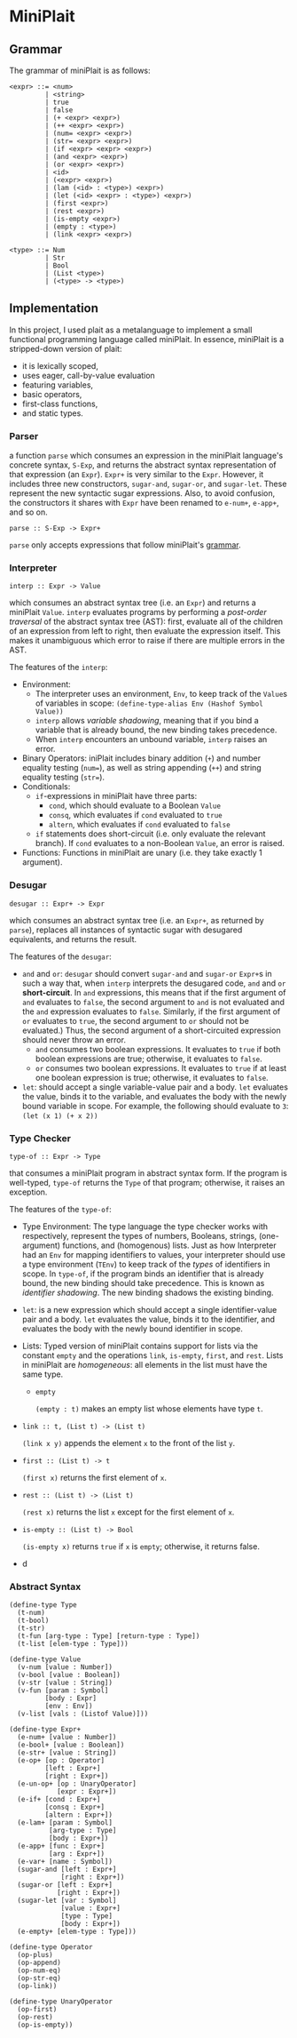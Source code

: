 # MiniPlait

## Grammar

The grammar of miniPlait is as follows:

```
<expr> ::= <num>
         | <string>
         | true
         | false
         | (+ <expr> <expr>)
         | (++ <expr> <expr>)
         | (num= <expr> <expr>)
         | (str= <expr> <expr>)
         | (if <expr> <expr> <expr>)
         | (and <expr> <expr>)
         | (or <expr> <expr>)
         | <id>
         | (<expr> <expr>)
         | (lam (<id> : <type>) <expr>)
         | (let (<id> <expr> : <type>) <expr>)
         | (first <expr>)
         | (rest <expr>)
         | (is-empty <expr>)
         | (empty : <type>)
         | (link <expr> <expr>)

<type> ::= Num
         | Str
         | Bool
         | (List <type>)
         | (<type> -> <type>)
```

## Implementation
In this project, I used plait as a metalanguage to implement a small functional programming language called miniPlait.
In essence, miniPlait is a stripped-down version of plait: 
* it is lexically scoped,
* uses eager, call-by-value evaluation
* featuring variables, 
* basic operators, 
* first-class functions, 
* and static types.
### Parser
a function `parse` which consumes an expression in the miniPlait
language's concrete syntax, `S-Exp`, and returns the abstract syntax
representation of that expression (an `Expr`). `Expr+` is very similar to the `Expr`. However,
it includes three new constructors, `sugar-and`, `sugar-or`, and `sugar-let`. These represent
the new syntactic sugar expressions. Also, to avoid confusion, the constructors it shares
with `Expr` have been renamed to `e-num+`, `e-app+`, and so on.

```
parse :: S-Exp -> Expr+
```

`parse` only accepts expressions that follow miniPlait's [grammar](#grammar).

### Interpreter
`interp :: Expr -> Value`

which consumes an abstract syntax tree (i.e. an `Expr`) and returns a miniPlait `Value`. `interp` evaluates programs by performing a  _post-order traversal_ of the abstract syntax tree (AST): first, evaluate all of the children of an expression from left to right, then evaluate the expression itself. This makes it unambiguous which error to raise if there are multiple errors in the AST.

The features of the `interp`:
- Environment:
    - The interpreter uses an environment, `Env`, to keep track of the `Value`s of variables in scope: `(define-type-alias Env (Hashof Symbol Value))`
    -  `interp` allows _variable shadowing_, meaning that if you bind a variable that is already bound, the new binding takes precedence.
    -  When `interp` encounters an unbound variable, `interp` raises an error.
- Binary Operators: iniPlait includes binary addition (`+`) and number equality testing (`num=`), as
well as string appending (`++`) and string equality testing (`str=`).
- Conditionals:
    - `if`-expressions in miniPlait have three parts:
      - `cond`, which should evaluate to a Boolean `Value`
      - `consq`, which evaluates if `cond` evaluated to `true`
      - `altern`, which evaluates if `cond` evaluated to `false`
  - `if` statements does short-circuit (i.e. only evaluate the relevant branch). If `cond` evaluates to a non-Boolean `Value`, an error is raised. 
- Functions: Functions in miniPlait are unary (i.e. they take exactly 1 argument).
### Desugar
```
desugar :: Expr+ -> Expr
```

which consumes an abstract syntax tree (i.e. an `Expr+`, as returned
by `parse`), replaces all instances of syntactic sugar with
desugared equivalents, and returns the result.

The features of the `desugar`:
- `and` and `or`: `desugar` should convert `sugar-and` and `sugar-or` `Expr+`s in such a way that, when `interp` interprets the desugared code, `and` and `or` **short-circuit**. In `and` expressions, this means that if the first argument of `and` evaluates to `false`, the second argument to `and` is not evaluated and the `and` expression evaluates to `false`. Similarly, if the first argument of `or` evaluates to `true`, the second argument to `or` should not be evaluated.) Thus, the second argument of a short-circuited expression should never throw an error.
  - `and` consumes two boolean expressions. It evaluates to `true` if both boolean
  expressions are true; otherwise, it evaluates to `false`.
  - `or` consumes two boolean expressions. It evaluates to `true` if at least one
  boolean expression is true; otherwise, it evaluates to `false`.
- `let`: should accept a single variable-value pair and a body. `let` evaluates the value, binds it to the variable, and evaluates the body with the newly bound variable in scope. For example, the following should evaluate to `3`: ``` (let (x 1) (+ x 2)) ```

### Type Checker

```
type-of :: Expr -> Type
```

that consumes a miniPlait program in abstract syntax form. If the program is well-typed, `type-of` returns the `Type` of that program; otherwise, it raises an exception.

The features of the `type-of`: 
- Type Environment: The type language the type checker works with respectively, represent the types of numbers, Booleans, strings, (one-argument) functions, and (homogenous) lists. Just as how Interpreter had an `Env` for mapping identifiers to values, your interpreter should use a type environment (`TEnv`) to keep track of the _types_ of identifiers in scope. In `type-of`, if the program binds an identifier that is already bound, the new binding should take precedence. This is known as _identifier shadowing_. The new binding shadows the existing binding.
- `let`: is a new expression which should accept a single identifier-value pair and a body. `let` evaluates the value, binds it to the identifier, and evaluates the body with the newly bound identifier in scope.
- Lists: Typed version of miniPlait contains support for lists via the constant `empty` and the operations `link`, `is-empty`, `first`, and `rest`. Lists in miniPlait are _homogeneous_: all elements in the list must have the same type.
  - `empty`

    `(empty : t)` makes an empty list whose elements have type `t`.

- `link :: t, (List t) -> (List t)`

    `(link x y)` appends the element `x` to the front of the list `y`.

- `first :: (List t) -> t`

    `(first x)` returns the first element of `x`.

- `rest :: (List t) -> (List t)`

    `(rest x)` returns the list `x` except for the first element of `x`.

- `is-empty :: (List t) -> Bool`

    `(is-empty x)` returns `true` if `x` is `empty`; otherwise, it returns false.
- d


### Abstract Syntax

```racket
(define-type Type
  (t-num)
  (t-bool)
  (t-str)
  (t-fun [arg-type : Type] [return-type : Type])
  (t-list [elem-type : Type]))

(define-type Value
  (v-num [value : Number])
  (v-bool [value : Boolean])
  (v-str [value : String])
  (v-fun [param : Symbol]
         [body : Expr]
         [env : Env])
  (v-list [vals : (Listof Value)]))

(define-type Expr+
  (e-num+ [value : Number])
  (e-bool+ [value : Boolean])
  (e-str+ [value : String])
  (e-op+ [op : Operator]
         [left : Expr+]
         [right : Expr+])
  (e-un-op+ [op : UnaryOperator]
            [expr : Expr+])
  (e-if+ [cond : Expr+]
         [consq : Expr+]
         [altern : Expr+])
  (e-lam+ [param : Symbol]
          [arg-type : Type]
          [body : Expr+])
  (e-app+ [func : Expr+]
          [arg : Expr+])
  (e-var+ [name : Symbol])
  (sugar-and [left : Expr+]
             [right : Expr+])
  (sugar-or [left : Expr+]
            [right : Expr+])
  (sugar-let [var : Symbol]
             [value : Expr+]
             [type : Type]
             [body : Expr+])
  (e-empty+ [elem-type : Type]))

(define-type Operator
  (op-plus)
  (op-append)
  (op-num-eq)
  (op-str-eq)
  (op-link))

(define-type UnaryOperator
  (op-first)
  (op-rest)
  (op-is-empty))
```


